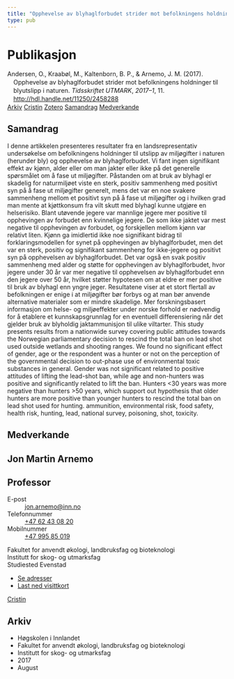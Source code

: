 ```yaml
---
title: "Opphevelse av blyhaglforbudet strider mot befolkningens holdninger til blyutslipp i naturen"
type: pub
---
```

<h1>Publikasjon</h1>
<article id="csl-bib-container-URY7W3WP" class="csl-bib-container">
  <div class="csl-bib-body" style="line-height: 1.35; padding-left: 1em; text-indent:-1em;">
  <div class="csl-entry">Andersen, O., Kraab&#xF8;l, M., Kaltenborn, B. P., &amp; Arnemo, J. M. (2017). Opphevelse av blyhaglforbudet strider mot befolkningens holdninger til blyutslipp i naturen. <i>Tidsskriftet UTMARK</i>, <i>2017&#x2013;1</i>, 11. <a href="http://hdl.handle.net/11250/2458288">http://hdl.handle.net/11250/2458288</a></div>
</div>
  <div class="csl-bib-buttons">
    <a href="#taxonomy-article-URY7W3WP" class="csl-bib-button">Arkiv</a>
    <a href="https://app.cristin.no/results/show.jsf?id=1489326" alt="Cristin URL" class="csl-bib-button">Cristin</a>
    <a href="http://zotero.org/groups/5022929/items/URY7W3WP" alt="Zotero URL" class="csl-bib-button">Zotero</a>
    <a href="#abstract-article-URY7W3WP" class="csl-bib-button">Samandrag</a>
    <a href="#contributors-article-URY7W3WP" class="csl-bib-button">Medverkande</a>
  </div>
  <div id="csl-bib-meta-container-URY7W3WP"></div>
</article>
<div id="csl-bib-meta-URY7W3WP" class="csl-bib-meta">
  <article id="abstract-article-URY7W3WP" class="abstract-article">
    <h1>Samandrag</h1>
    I denne artikkelen presenteres resultater fra en landsrepresentativ undersøkelse om befolkningens holdninger til utslipp av miljøgifter i naturen (herunder bly) og opphevelse av blyhaglforbudet. Vi fant ingen signifikant effekt av kjønn, alder eller om man jakter eller ikke på det generelle spørsmålet om å fase ut miljøgifter. Påstanden om at bruk av blyhagl er skadelig for naturmiljøet viste en sterk, positiv sammenheng med positivt syn på å fase ut miljøgifter generelt, mens det var en noe svakere sammenheng mellom et positivt syn på å fase ut miljøgifter og i hvilken grad man mente at kjøttkonsum fra vilt skutt med blyhagl kunne utgjøre en helserisiko. Blant utøvende jegere var mannlige jegere mer positive til opphevingen av forbudet enn kvinnelige jegere. De som ikke jaktet var mest negative til opphevingen av forbudet, og forskjellen mellom kjønn var relativt liten. Kjønn ga imidlertid ikke noe signifikant bidrag til forklaringsmodellen for synet på opphevingen av blyhaglforbudet, men det var en sterk, positiv og signifikant sammenheng for ikke-jegere og positivt syn på opphevelsen av blyhaglforbudet. Det var også en svak positiv sammenheng med alder og støtte for opphevingen av blyhaglforbudet, hvor jegere under 30 år var mer negative til opphevelsen av blyhaglforbudet enn den jegere over 50 år, hvilket støtter hypotesen om at eldre er mer positive til bruk av blyhagl enn yngre jeger. Resultatene viser at et stort flertall av befolkningen er enige i at miljøgifter bør forbys og at man bør anvende alternative materialer som er mindre skadelige. Mer forskningsbasert informasjon om helse- og miljøeffekter under norske forhold er nødvendig for å etablere et kunnskapsgrunnlag for en eventuell differensiering når det gjelder bruk av blyholdig jaktammunisjon til ulike viltarter. 
This study presents results from a nationwide survey covering public attitudes towards the Norwegian parliamentary decision to rescind the total ban on lead shot used outside wetlands and shooting ranges. We found no significant effect of gender, age or the respondent was a hunter or not on the perception of the governmental decision to out-phase use of environmental toxic substances in general. Gender was not significant related to positive attitudes of lifting the lead-shot ban, while age and non-hunters was positive and significantly related to lift the ban. Hunters &lt;30 years was more negative than hunters &gt;50 years, which support out hypothesis that older hunters are more positive than younger hunters to rescind the total ban on lead shot used for hunting. 
ammunition, environmental risk, food safety, health risk, hunting, lead, national survey, poisoning, shot, toxicity.
  </article>
  <article id="contributors-article-URY7W3WP" class="contributors-article">
    <h1>Medverkande</h1>
    <div class="personas">
<div class="vrtx-hinn-person-card">
<div class="photo">
<i class="lar la-user-circle missing-person"></i>
</div>
<div class="info">
<hgroup><h1>Jon Martin Arnemo</h1>
<h2>Professor</h2>
</hgroup><dl>
<dt>E-post</dt>
<dd>
<a href="mailto:jon.arnemo@inn.no">jon.arnemo@inn.no</a>
</dd>
<dt>Telefonnummer</dt>
<dd><a href="tel:+4762430820">
+47 62 43 08 20
</a></dd>
<dt>Mobilnummer</dt>
<dd><a href="tel:+4799585019">
+47 995 85 019
</a></dd>
</dl>
<p>
Fakultet for anvendt økologi, landbruksfag og bioteknologi<br>
Institutt for skog- og utmarksfag<br>
Studiested Evenstad
</p>
<ul class="vrtx-hinn-links">
<li><a href="https://www.inn.no/finn-en-ansatt/jon-arnemo.html#vrtx-hinn-addresses">Se adresser</a></li>
<li><a href="https://www.inn.no/finn-en-ansatt/jon-arnemo.html?vrtx=vcf">Last ned visittkort</a></li>
</ul>
</div>
</div>
<a href="https://app.cristin.no/persons/show.jsf?id=328246" alt="Cristin URL" class="personas-cristin">Cristin</a>
</div>
  </article>
  <article id="taxonomy-article-URY7W3WP" class="taxonomy-article">
    <h1>Arkiv</h1>
    <ul>
      <li>Høgskolen i Innlandet</li>
      <li>Fakultet for anvendt økologi, landbruksfag og bioteknologi</li>
      <li>Institutt for skog- og utmarksfag</li>
      <li>2017</li>
      <li>August</li>
    </ul>
  </article>
</div>

